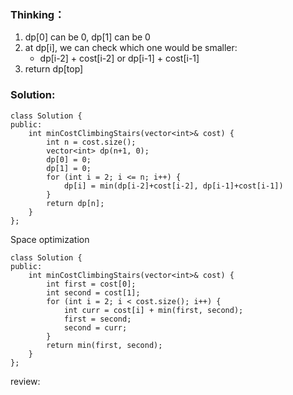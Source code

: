 ### Thinking：
1. dp[0] can be 0, dp[1] can be 0
2. at dp[i], we can check which one would be smaller:
	- dp[i-2] + cost[i-2] or dp[i-1] + cost[i-1]
3. return dp[top]

### Solution:

```
class Solution {
public:
    int minCostClimbingStairs(vector<int>& cost) {
	    int n = cost.size();
        vector<int> dp(n+1, 0);
        dp[0] = 0;
        dp[1] = 0;
        for (int i = 2; i <= n; i++) {
	        dp[i] = min(dp[i-2]+cost[i-2], dp[i-1]+cost[i-1])
        }
        return dp[n];
    }
};
```

Space optimization
```
class Solution {
public:
    int minCostClimbingStairs(vector<int>& cost) {
        int first = cost[0];
        int second = cost[1];
        for (int i = 2; i < cost.size(); i++) {
	        int curr = cost[i] + min(first, second);
	        first = second;
	        second = curr;
        }
        return min(first, second);
    }
};
```

review: